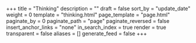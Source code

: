 +++
title = "Thinking"
description = ""
draft = false
sort_by = "update_date"
weight = 0
template = "thinking.html"
page_template = "page.html"
paginate_by = 0
paginate_path = "page"
paginate_reversed = false
insert_anchor_links = "none"
in_search_index = true
render = true
transparent = false
aliases = []
generate_feed = false
+++

